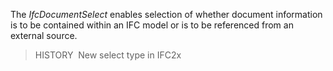 The _IfcDocumentSelect_ enables selection of whether document information is to be contained within an IFC model or is to be referenced from an external source.

> HISTORY&nbsp; New select type in IFC2x